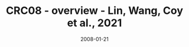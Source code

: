 ---
title: CRC08 - overview - Lin, Wang, Coy et al., 2021
image: https://labsyspharm.github.io/HTA-CRCATLAS-1/images/thumbnail-crc08-overview.jpg
date: '2008-01-21'
minerva_link: https://labsyspharm.github.io/HTA-CRCATLAS-1/minerva/crc08-overview.html
info_link: null
show_page_link: false
---